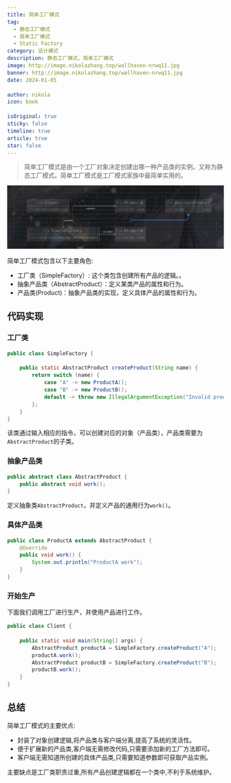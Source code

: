 ```yaml
---
title: 简单工厂模式
tag:
  - 静态工厂模式
  - 简单工厂模式
  - Static Factory
category: 设计模式
description: 静态工厂模式，简单工厂模式
image: http://image.nikolazhang.top/wallhaven-nrwq11.jpg
banner: http://image.nikolazhang.top/wallhaven-nrwq11.jpg
date: 2024-01-05

author: nikola
icon: book

isOriginal: true
sticky: false
timeline: true
article: true
star: false
---
```


> 简单工厂模式是由一个工厂对象决定创建出哪一种产品类的实例。又称为静态工厂模式。简单工厂模式是工厂模式家族中最简单实用的。

![Alt text](images/2-static-factory/image.png)

简单工厂模式包含以下主要角色:

- 工厂类（SimpleFactory）: 这个类包含创建所有产品的逻辑。。
- 抽象产品类（AbstractProduct）：定义某类产品的属性和行为。
- 产品类(Product)：抽象产品类的实现，定义具体产品的属性和行为。

## 代码实现

### 工厂类

```java
public class SimpleFactory {

    public static AbstractProduct createProduct(String name) {
        return switch (name) {
            case "A" -> new ProductA();
            case "B" -> new ProductB();
            default -> throw new IllegalArgumentException("Invalid product name");
        };
    }
}


```

该类通过输入相应的指令，可以创建对应的对象（产品类），产品类需要为`AbstractProduct`的子类。

### 抽象产品类

```java
public abstract class AbstractProduct {
    public abstract void work();
}

```

定义抽象类`AbstractProduct`，并定义产品的通用行为`work()`。

### 具体产品类

```java
public class ProductA extends AbstractProduct {
    @Override
    public void work() {
        System.out.println("ProductA work");
    }
}

```

### 开始生产

下面我们调用工厂进行生产，并使用产品进行工作。

```java
public class Client {

    public static void main(String[] args) {
        AbstractProduct productA = SimpleFactory.createProduct("A");
        productA.work();
        AbstractProduct productB = SimpleFactory.createProduct("B");
        productB.work();
    }
}

```

## 总结

简单工厂模式的主要优点:

- 封装了对象创建逻辑,将产品类与客户端分离,提高了系统的灵活性。
- 便于扩展新的产品类,客户端无需修改代码,只需要添加新的工厂方法即可。
- 客户端无需知道所创建的具体产品类,只需要知道参数即可获取产品实例。

主要缺点是工厂类职责过重,所有产品创建逻辑都在一个类中,不利于系统维护。
